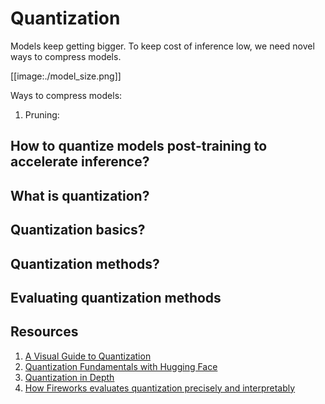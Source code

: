 # Quantization

Models keep getting bigger. To keep cost of inference low, we need novel ways to compress models.

[[image:./model_size.png]]


Ways to compress models:

1. Pruning: 


## How to quantize models post-training to accelerate inference?

## What is quantization?


## Quantization basics?


## Quantization methods?


## Evaluating quantization methods


## Resources

1. [A Visual Guide to Quantization](https://newsletter.maartengrootendorst.com/p/a-visual-guide-to-quantization) 
2. [Quantization Fundamentals with Hugging Face](https://learn.deeplearning.ai/courses/quantization-fundamentals/lesson/1/introduction)
3. [Quantization in Depth](https://www.deeplearning.ai/short-courses/quantization-in-depth/)
4. [How Fireworks evaluates quantization precisely and interpretably](https://fireworks.ai/blog/fireworks-quantization)
